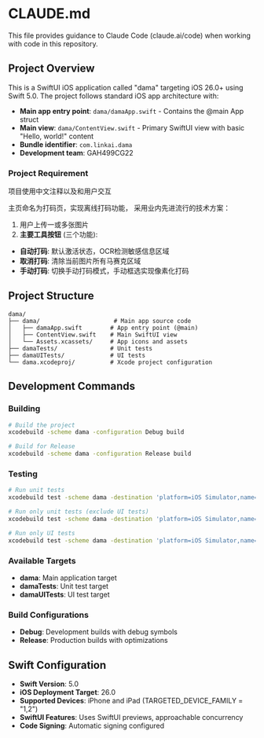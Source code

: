 # CLAUDE.md

This file provides guidance to Claude Code (claude.ai/code) when working with code in this repository.

## Project Overview

This is a SwiftUI iOS application called "dama" targeting iOS 26.0+ using Swift 5.0. The project follows standard iOS app architecture with:

- **Main app entry point**: `dama/damaApp.swift` - Contains the @main App struct
- **Main view**: `dama/ContentView.swift` - Primary SwiftUI view with basic "Hello, world!" content
- **Bundle identifier**: `com.linkai.dama`
- **Development team**: GAH499CG22

### Project Requirement
项目使用中文注释以及和用户交互

主页命名为打码页，实现离线打码功能， 采用业内先进流行的技术方案：
1. 用户上传一或多张图片
2. **主要工具按钮** (三个功能):
- **自动打码**: 默认激活状态，OCR检测敏感信息区域
- **取消打码**: 清除当前图片所有马赛克区域
- **手动打码**: 切换手动打码模式，手动框选实现像素化打码



## Project Structure

```
dama/
├── dama/                     # Main app source code
│   ├── damaApp.swift        # App entry point (@main)
│   ├── ContentView.swift    # Main SwiftUI view
│   └── Assets.xcassets/     # App icons and assets
├── damaTests/               # Unit tests
├── damaUITests/             # UI tests
└── dama.xcodeproj/          # Xcode project configuration
```

## Development Commands

### Building
```bash
# Build the project
xcodebuild -scheme dama -configuration Debug build

# Build for Release
xcodebuild -scheme dama -configuration Release build
```

### Testing
```bash
# Run unit tests
xcodebuild test -scheme dama -destination 'platform=iOS Simulator,name=iPhone 17'

# Run only unit tests (exclude UI tests)
xcodebuild test -scheme dama -destination 'platform=iOS Simulator,name=iPhone 17' -only-testing:damaTests

# Run only UI tests
xcodebuild test -scheme dama -destination 'platform=iOS Simulator,name=iPhone 17' -only-testing:damaUITests
```

### Available Targets
- **dama**: Main application target
- **damaTests**: Unit test target
- **damaUITests**: UI test target

### Build Configurations
- **Debug**: Development builds with debug symbols
- **Release**: Production builds with optimizations

## Swift Configuration

- **Swift Version**: 5.0
- **iOS Deployment Target**: 26.0
- **Supported Devices**: iPhone and iPad (TARGETED_DEVICE_FAMILY = "1,2")
- **SwiftUI Features**: Uses SwiftUI previews, approachable concurrency
- **Code Signing**: Automatic signing configured